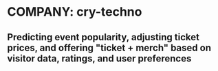 # COMPANY: cry-techno

## Predicting event popularity, adjusting ticket prices, and offering "ticket + merch" based on visitor data, ratings, and user preferences
